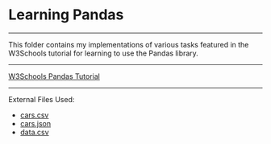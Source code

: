 # Learning Pandas
***
This folder contains my implementations of various tasks featured in the W3Schools tutorial for learning to use the Pandas library. 
***
[W3Schools Pandas Tutorial](https://www.w3schools.com/python/pandas/default.asp)
***
External Files Used:
* [cars.csv](https://gist.github.com/noamross/e5d3e859aa0c794be10b#file-cars-csv)
* [cars.json](https://github.com/vega/vega/blob/main/docs/data/cars.json)
* [data.csv](https://www.w3schools.com/python/pandas/data.csv)